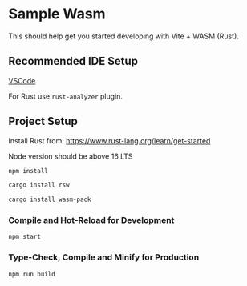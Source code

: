 # Sample Wasm

This should help get you started developing with Vite + WASM (Rust).

## Recommended IDE Setup

[VSCode](https://code.visualstudio.com/) 

For Rust use `rust-analyzer` plugin. 

## Project Setup

Install Rust from: https://www.rust-lang.org/learn/get-started 

Node version should be above 16 LTS

```sh
npm install
```

```sh
cargo install rsw
```

```sh
cargo install wasm-pack
```

### Compile and Hot-Reload for Development

```sh
npm start
```

### Type-Check, Compile and Minify for Production

```sh
npm run build
```
